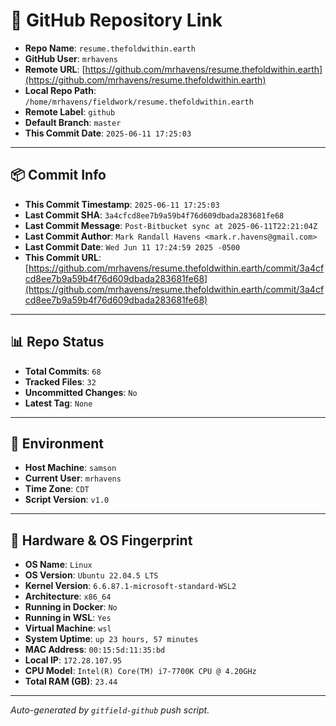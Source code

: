 # 🔗 GitHub Repository Link

- **Repo Name**: `resume.thefoldwithin.earth`
- **GitHub User**: `mrhavens`
- **Remote URL**: [https://github.com/mrhavens/resume.thefoldwithin.earth](https://github.com/mrhavens/resume.thefoldwithin.earth)
- **Local Repo Path**: `/home/mrhavens/fieldwork/resume.thefoldwithin.earth`
- **Remote Label**: `github`
- **Default Branch**: `master`
- **This Commit Date**: `2025-06-11 17:25:03`

---

## 📦 Commit Info

- **This Commit Timestamp**: `2025-06-11 17:25:03`
- **Last Commit SHA**: `3a4cfcd8ee7b9a59b4f76d609dbada283681fe68`
- **Last Commit Message**: `Post-Bitbucket sync at 2025-06-11T22:21:04Z`
- **Last Commit Author**: `Mark Randall Havens <mark.r.havens@gmail.com>`
- **Last Commit Date**: `Wed Jun 11 17:24:59 2025 -0500`
- **This Commit URL**: [https://github.com/mrhavens/resume.thefoldwithin.earth/commit/3a4cfcd8ee7b9a59b4f76d609dbada283681fe68](https://github.com/mrhavens/resume.thefoldwithin.earth/commit/3a4cfcd8ee7b9a59b4f76d609dbada283681fe68)

---

## 📊 Repo Status

- **Total Commits**: `68`
- **Tracked Files**: `32`
- **Uncommitted Changes**: `No`
- **Latest Tag**: `None`

---

## 🧭 Environment

- **Host Machine**: `samson`
- **Current User**: `mrhavens`
- **Time Zone**: `CDT`
- **Script Version**: `v1.0`

---

## 🧬 Hardware & OS Fingerprint

- **OS Name**: `Linux`
- **OS Version**: `Ubuntu 22.04.5 LTS`
- **Kernel Version**: `6.6.87.1-microsoft-standard-WSL2`
- **Architecture**: `x86_64`
- **Running in Docker**: `No`
- **Running in WSL**: `Yes`
- **Virtual Machine**: `wsl`
- **System Uptime**: `up 23 hours, 57 minutes`
- **MAC Address**: `00:15:5d:11:35:bd`
- **Local IP**: `172.28.107.95`
- **CPU Model**: `Intel(R) Core(TM) i7-7700K CPU @ 4.20GHz`
- **Total RAM (GB)**: `23.44`

---

_Auto-generated by `gitfield-github` push script._
